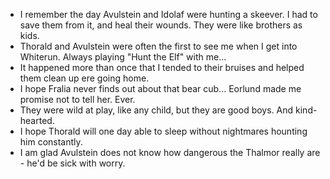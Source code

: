 - I remember the day Avulstein and Idolaf were hunting a skeever. I had to save them from it, and heal their wounds. They were like brothers as kids.
- Thorald and Avulstein were often the first to see me when I get into Whiterun. Always playing "Hunt the Elf" with me...
- It happened more than once that I tended to their bruises and helped them clean up ere going home.
- I hope Fralia never finds out about that bear cub... Eorlund made me promise not to tell her. Ever.
- They were wild at play, like any child, but they are good boys. And kind-hearted.
- I hope Thorald will one day able to sleep without nightmares hounting him constantly.
- I am glad Avulstein does not know how dangerous the Thalmor really are - he'd be sick with worry.
